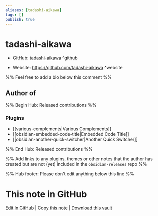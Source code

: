 ```yaml
---
aliases: [tadashi-aikawa]
tags: []
publish: true
---
```


# tadashi-aikawa

- GitHub: [tadashi-aikawa](https://github.com/tadashi-aikawa/) ^github
<!-- - Discord: `@` ^discord-->
- Website: <https://github.com/tadashi-aikawa> ^website
<!-- - [[Publish sites|Publish site]]: <https://> ^publish-->

%% Feel free to add a bio below this comment %%

## Author of

%% Begin Hub: Released contributions %%

### Plugins

- [[various-complements|Various Complements]]
- [[obsidian-embedded-code-title|Embedded Code Title]]
- [[obsidian-another-quick-switcher|Another Quick Switcher]]

%% End Hub: Released contributions %%

%% Add links to any plugins, themes or other notes that the author has created but are not (yet) included in the `obsidian-releases` repo %%

<!--
### Unlisted plugins
-->

<!--
### Others
-->

<!--
## Sponsor this author
-->

<!-- - [[GitHub sponsors]]: [Sponsor @tadashi-aikawa on GitHub Sponsors](https://github.com/sponsors/tadashi-aikawa) ^github-sponsor-->
<!-- - [[Buy me a coffee]]: <https://> ^buy-me-a-coffee-->
<!-- - [[PayPal]]: <https://> ^paypal-->
<!-- - [[Patreon]]: <https://> ^patreon-->

<!--
## Follow this author
-->

<!-- - [[YouTube Channels|On YouTube]]: <https://> ^youtube-->
<!-- - Twitter: <https://> ^twitter-->
<!-- - ... -->

%% Hub footer: Please don't edit anything below this line %%

# This note in GitHub

<span class="git-footer">[Edit In GitHub](https://github.dev/obsidian-community/obsidian-hub/blob/main/01%20-%20Community/People/tadashi-aikawa.md "git-hub-edit-note") | [Copy this note](https://raw.githubusercontent.com/obsidian-community/obsidian-hub/main/01%20-%20Community/People/tadashi-aikawa.md "git-hub-copy-note") | [Download this vault](https://github.com/obsidian-community/obsidian-hub/archive/refs/heads/main.zip "git-hub-download-vault") </span>
